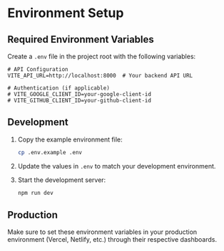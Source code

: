 # Environment Setup

## Required Environment Variables

Create a `.env` file in the project root with the following variables:

```env
# API Configuration
VITE_API_URL=http://localhost:8000  # Your backend API URL

# Authentication (if applicable)
# VITE_GOOGLE_CLIENT_ID=your-google-client-id
# VITE_GITHUB_CLIENT_ID=your-github-client-id
```

## Development

1. Copy the example environment file:
   ```bash
   cp .env.example .env
   ```

2. Update the values in `.env` to match your development environment.

3. Start the development server:
   ```bash
   npm run dev
   ```

## Production

Make sure to set these environment variables in your production environment (Vercel, Netlify, etc.) through their respective dashboards.
